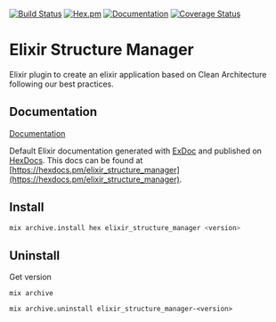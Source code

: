 [![Build Status](https://github.com/bancolombia/scaffold-clean-architecture-ex/actions/workflows/main.yml/badge.svg)](https://github.com/bancolombia/scaffold-clean-architecture-ex/actions/workflows/main.yml) [![Hex.pm](https://img.shields.io/hexpm/v/elixir_structure_manager.svg)](https://hex.pm/packages/elixir_structure_manager) [![Documentation](https://img.shields.io/badge/documentation-gray)](https://hexdocs.pm/elixir_structure_manager/)
[![Coverage Status](https://coveralls.io/repos/github/bancolombia/scaffold-clean-architecture-ex/badge.svg?branch=main)](https://coveralls.io/bancolombia/scaffold-clean-architecture-ex?branch=main)

# Elixir Structure Manager

Elixir plugin to create an elixir application based on Clean Architecture following our best practices.

## Documentation

[Documentation](https://bancolombia.github.io/scaffold-clean-architecture-ex/)

Default Elixir documentation generated with [ExDoc](https://github.com/elixir-lang/ex_doc)
and published on [HexDocs](https://hexdocs.pm). This docs can
be found at [https://hexdocs.pm/elixir_structure_manager](https://hexdocs.pm/elixir_structure_manager).

## Install

```bash
mix archive.install hex elixir_structure_manager <version>
```

## Uninstall

Get version

```shell
mix archive
```

```shell
mix archive.uninstall elixir_structure_manager-<version>
```

